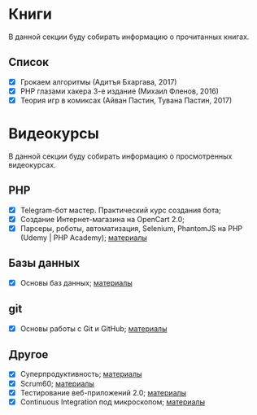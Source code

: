 # Книги
В данной секции буду собирать информацию о прочитанных книгах.

## Список
- [X] Грокаем алгоритмы (Адитъя Бхаргава, 2017)  
- [X] PHP глазами хакера 3-е издание (Михаил Фленов, 2016)
- [X] Теория игр в комиксах (Айван Пастин, Тувана Пастин, 2017)

# Видеокурсы
В данной секции буду собирать информацию о просмотренных видеокурсах.

## PHP
- [X] Telegram-бот мастер. Практический курс создания бота;  
- [X] Создание Интернет-магазина на OpenCart 2.0;  
- [X] Парсеры, роботы, автоматизация, Selenium, PhantomJS на PHP (Udemy \| PHP Academy); [материалы](https://github.com/anstag/videoCourses/tree/master/PHP/%D0%9F%D0%B0%D1%80%D1%81%D0%B5%D1%80%D1%8B%2C%20%D1%80%D0%BE%D0%B1%D0%BE%D1%82%D1%8B%2C%20%D0%B0%D0%B2%D1%82%D0%BE%D0%BC%D0%B0%D1%82%D0%B8%D0%B7%D0%B0%D1%86%D0%B8%D1%8F%2C%20Selenium%2C%20PhantomJS%20%D0%BD%D0%B0%20PHP)

## Базы данных
- [X] Основы баз данных; [материалы](https://github.com/anstag/videoCourses/tree/master/DB/%D0%9E%D1%81%D0%BD%D0%BE%D0%B2%D1%8B%20%D0%B1%D0%B0%D0%B7%20%D0%B4%D0%B0%D0%BD%D0%BD%D1%8B%D1%85)

## git
- [X] Основы работы с Git и GitHub; [материалы](https://github.com/anstag/videoCourses/tree/master/git/%D0%9E%D1%81%D0%BD%D0%BE%D0%B2%D1%8B%20%D1%80%D0%B0%D0%B1%D0%BE%D1%82%D1%8B%20%D1%81%20Git%20%D0%B8%20GitHub)

## Другое
- [X] Суперпродуктивность; [материалы](https://github.com/anstag/knowledge/tree/master/Other/%D0%A1%D1%83%D0%BF%D0%B5%D1%80%D0%BF%D1%80%D0%BE%D0%B4%D1%83%D0%BA%D1%82%D0%B8%D0%B2%D0%BD%D0%BE%D1%81%D1%82%D1%8C)
- [X] Scrum60; [материалы](https://github.com/anstag/knowledge/tree/master/Other/Scrum60)
- [X] Тестирование веб-приложений 2.0; [материалы](https://github.com/anstag/knowledge/tree/master/Other/Testing2.0)
- [X] Continuous Integration под микроскопом; [материалы](https://github.com/anstag/knowledge/tree/master/Other/IntroContinuousIntegration)

